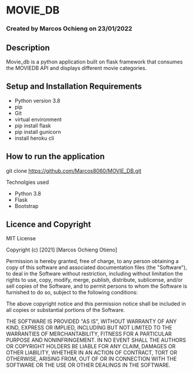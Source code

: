 # MOVIE_DB

### Created by Marcos Ochieng on 23/01/2022

## Description

 Movie_db is a python application built on flask framework that consumes the MOVIEDB API and displays different movie categories.
## Setup and Installation Requirements

* Python version 3.8
* pip
* Git
* virtual environment
* pip install flask
* pip install gunicorn
* install heroku cli

## How to run the application

git clone https://github.com/Marcos8060/MOVIE_DB.git

Technolgies used
* Python 3.8
* Flask
* Bootstrap

## Licence and Copyright
MIT License

Copyright (c) [2021] [Marcos Ochieng Otieno]

Permission is hereby granted, free of charge, to any person obtaining a copy
of this software and associated documentation files (the "Software"), to deal
in the Software without restriction, including without limitation the rights
to use, copy, modify, merge, publish, distribute, sublicense, and/or sell
copies of the Software, and to permit persons to whom the Software is
furnished to do so, subject to the following conditions:

The above copyright notice and this permission notice shall be included in all
copies or substantial portions of the Software.

THE SOFTWARE IS PROVIDED "AS IS", WITHOUT WARRANTY OF ANY KIND, EXPRESS OR
IMPLIED, INCLUDING BUT NOT LIMITED TO THE WARRANTIES OF MERCHANTABILITY,
FITNESS FOR A PARTICULAR PURPOSE AND NONINFRINGEMENT. IN NO EVENT SHALL THE
AUTHORS OR COPYRIGHT HOLDERS BE LIABLE FOR ANY CLAIM, DAMAGES OR OTHER
LIABILITY, WHETHER IN AN ACTION OF CONTRACT, TORT OR OTHERWISE, ARISING FROM,
OUT OF OR IN CONNECTION WITH THE SOFTWARE OR THE USE OR OTHER DEALINGS IN THE
SOFTWARE.